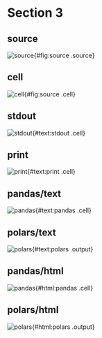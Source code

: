 # Section 3

## source

![source](cell.ipynb){#fig:source .source}

## cell

![cell](cell.ipynb){#fig:source .cell}

## stdout

![stdout](cell.ipynb){#text:stdout .cell}

## print

![print](cell.ipynb){#text:print .cell}

## pandas/text

![pandas](cell.ipynb){#text:pandas .cell}

## polars/text

![polars](cell.ipynb){#text:polars .output}

## pandas/html

![pandas](cell.ipynb){#html:pandas .cell}

## polars/html

![polars](cell.ipynb){#html:polars .output}
